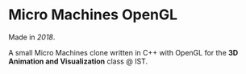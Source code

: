 # Micro Machines OpenGL
Made in *2018*.

A small Micro Machines clone written in C++ with OpenGL for the **3D Animation and Visualization** class @ IST.

